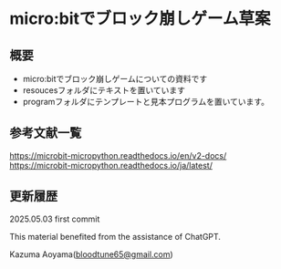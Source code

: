 # micro:bitでブロック崩しゲーム草案
## 概要
- micro:bitでブロック崩しゲームについての資料です
- resoucesフォルダにテキストを置いています
- programフォルダにテンプレートと見本プログラムを置いています。
## 参考文献一覧
https://microbit-micropython.readthedocs.io/en/v2-docs/<br>
https://microbit-micropython.readthedocs.io/ja/latest/<br>
## 更新履歴
2025.05.03 first commit

This material benefited from the assistance of ChatGPT.

Kazuma Aoyama(bloodtune65@gmail.com)


